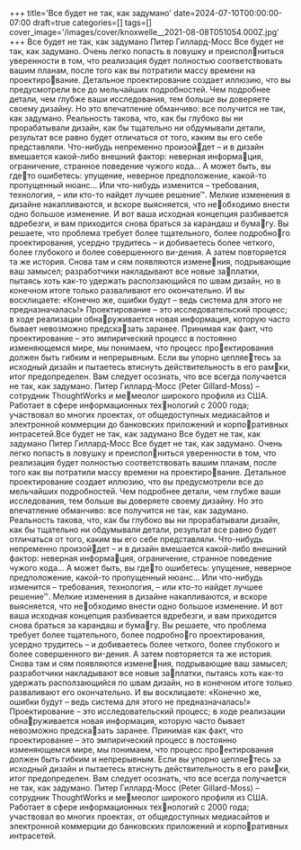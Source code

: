 +++
title='Все будет не так, как задумано'
date=2024-07-10T00:00:00-07:00
draft=true
categories=[]
tags=[]
cover_image='/images/cover/knoxwelle__2021-08-08T051054.000Z.jpg'
+++
Все будет не так, как задумано
Питер Гиллард-Мосс
Все будет не так, как задумано. Очень легко попасть в ловушку и преисполниться уверенности в том, что реализация будет полностью соответствовать
вашим планам, после того как вы потратили массу времени на проектирование. Детальное проектирование создает иллюзию, что вы предусмотрели
все до мельчайших подробностей. Чем подробнее детали, чем глубже ваши
исследования, тем больше вы доверяете своему дизайну. Но это впечатление
обманчиво: все получится не так, как задумано.
Реальность такова, что, как бы глубоко вы ни прорабатывали дизайн, как
бы тщательно ни обдумывали детали, результат все равно будет отличаться
от того, каким вы его себе представляли. Что-нибудь непременно произойдет – и в дизайн вмешается какой-либо внешний фактор: неверная информация, ограничение, странное поведение чужого кода… А может быть, вы гдето ошибетесь: упущение, неверное предположение, какой-то пропущенный
нюанс… Или что-нибудь изменится – требования, технология, – или кто-то
найдет лучшее решение™.
Мелкие изменения в дизайне накапливаются, и вскоре выясняется, что необходимо внести одно большое изменение. И вот ваша исходная концепция
разбивается вдребезги, и вам приходится снова браться за карандаш и бумагу. Вы решаете, что проблема требует более тщательного, более подробного проектирования, усердно трудитесь – и добиваетесь более четкого, более
глубокого и более совершенного видения.
А затем повторяется та же история. Снова там и сям появляются изменения, подрывающие ваш замысел; разработчики накладывают все новые заплатки, пытаясь хоть как-то удержать расползающийся по швам дизайн, но
в конечном итоге только разваливают его окончательно. И вы восклицаете:
«Конечно же, ошибки будут – ведь система для этого не предназначалась!»
Проектирование – это исследовательский процесс; в ходе реализации обнаруживается новая информация, которую часто бывает невозможно предсказать заранее. Принимая как факт, что проектирование – это эмпирический
процесс в постоянно изменяющемся мире, мы понимаем, что процесс проектирования должен быть гибким и непрерывным. Если вы упорно цепляетесь за исходный дизайн и пытаетесь втиснуть действительность в его рамки, итог предопределен. Вам следует осознать, что все всегда получается не 
так, как задумано.
Питер Гиллард-Мосс (Peter Gillard-Moss) – сотрудник ThoughtWorks и мемеолог широкого профиля из США. Работает в сфере информационных технологий с 2000 года; участвовал во многих проектах, от общедоступных 
медиасайтов и электронной коммерции до банковских приложений и корпоративных интрасетей.Все будет не так, как задумано 
Все будет не так, как задумано
Питер Гиллард-Мосс
Все будет не так, как задумано. Очень легко попасть в ловушку и преисполниться уверенности в том, что реализация будет полностью соответствовать
вашим планам, после того как вы потратили массу времени на проектирование. Детальное проектирование создает иллюзию, что вы предусмотрели
все до мельчайших подробностей. Чем подробнее детали, чем глубже ваши
исследования, тем больше вы доверяете своему дизайну. Но это впечатление
обманчиво: все получится не так, как задумано.
Реальность такова, что, как бы глубоко вы ни прорабатывали дизайн, как
бы тщательно ни обдумывали детали, результат все равно будет отличаться
от того, каким вы его себе представляли. Что-нибудь непременно произойдет – и в дизайн вмешается какой-либо внешний фактор: неверная информация, ограничение, странное поведение чужого кода… А может быть, вы гдето ошибетесь: упущение, неверное предположение, какой-то пропущенный
нюанс… Или что-нибудь изменится – требования, технология, – или кто-то
найдет лучшее решение™.
Мелкие изменения в дизайне накапливаются, и вскоре выясняется, что необходимо внести одно большое изменение. И вот ваша исходная концепция
разбивается вдребезги, и вам приходится снова браться за карандаш и бумагу. Вы решаете, что проблема требует более тщательного, более подробного проектирования, усердно трудитесь – и добиваетесь более четкого, более
глубокого и более совершенного видения.
А затем повторяется та же история. Снова там и сям появляются изменения, подрывающие ваш замысел; разработчики накладывают все новые заплатки, пытаясь хоть как-то удержать расползающийся по швам дизайн, но
в конечном итоге только разваливают его окончательно. И вы восклицаете:
«Конечно же, ошибки будут – ведь система для этого не предназначалась!»
Проектирование – это исследовательский процесс; в ходе реализации обнаруживается новая информация, которую часто бывает невозможно предсказать заранее. Принимая как факт, что проектирование – это эмпирический
процесс в постоянно изменяющемся мире, мы понимаем, что процесс проектирования должен быть гибким и непрерывным. Если вы упорно цепляетесь за исходный дизайн и пытаетесь втиснуть действительность в его рамки, итог предопределен. Вам следует осознать, что все всегда получается не 
так, как задумано.
Питер Гиллард-Мосс (Peter Gillard-Moss) – сотрудник ThoughtWorks и мемеолог широкого профиля из США. Работает в сфере информационных технологий с 2000 года; участвовал во многих проектах, от общедоступных 
медиасайтов и электронной коммерции до банковских приложений и корпоративных интрасетей.